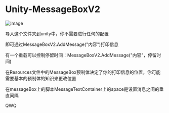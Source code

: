 # Unity-MessageBoxV2
![image](https://github.com/15so42/Unity-MessageBoxV2/blob/gif/gif/GIF.gif)

导入这个文件夹到unity中，你不需要进行任何的配置

即可通过MessageBoxV2.AddMessage("内容")打印信息

有一个重载可以控制停留时间：MessageBoxV2.AddMessage("内容"，停留时间)

在Resources文件中的MessageBox预制体决定了你的打印信息的位置，你可能需要基本的预制体的知识来更改位置

在messageBox上的脚本MessageTextContainer上的space是设置消息之间的垂直间隔

QWQ
